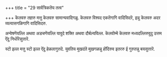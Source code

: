 +++
title = "29 सार्वत्रिकतॆय तत्व"

+++
कॆलवरु तज्ञरु मत्तु कॆलवरु सामान्यवादिगळु. कॆलवरु विश्वद एकतॆगागि वादिसिदरॆ, इन्नु कॆलवरु अदर व्यत्यासगळिगागि वादिसिदरु.

अन्वेषणॆयल्लि अथवा अडचणॆयल्लि यावुदे शक्ति अथवा दौर्बल्यविल्ल. कॆलवॊम्मॆ कॆलवरु मध्यदल्लिरुवुदु उत्तम ऎंदु निर्धरिसुत्तारॆ.

स्टॊ इल्ल मत्तु स्टॊ इल्ल ऎंदु हेळलागुत्तदॆ. युवतिय मुखदंतॆ मुखगळन्नु हॊंदिरुव इतररु ई गुरुतन्नु बयसुत्तारॆ.

